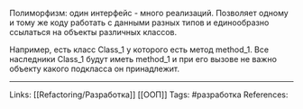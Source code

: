 Полиморфизм: один интерфейс - много реализаций. Позволяет одному и тому же коду работать с данными разных типов и единообразно ссылаться на объекты различных классов. 

Например, есть класс Class_1 у которого есть метод method_1. Все наследники Class_1 будут иметь method_1 и при его вызове не важно объекту какого подкласса он принадлежит. 
___
Links: [[Refactoring/Разработка]] [[ООП]]
Tags: #разработка 
References: